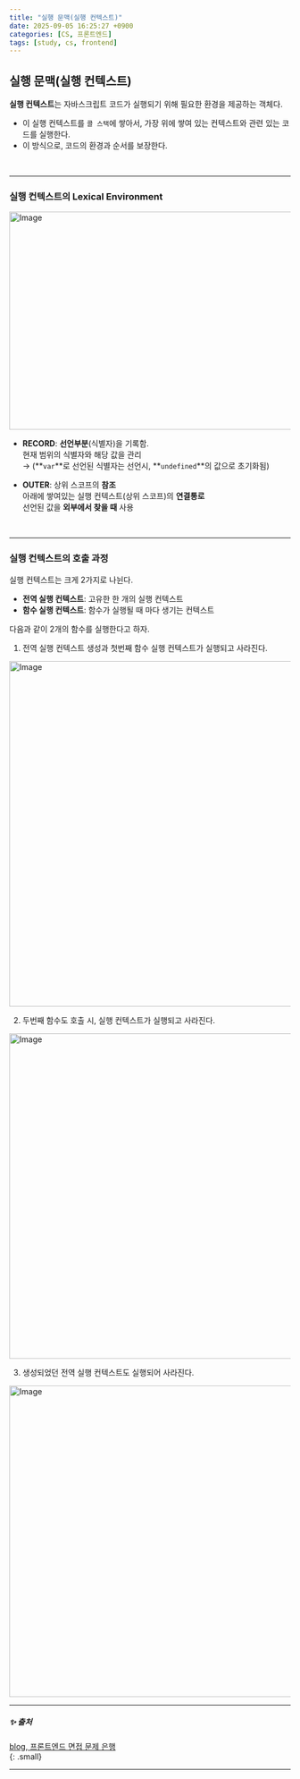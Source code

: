 ```yaml
---
title: "실행 문맥(실행 컨텍스트)"
date: 2025-09-05 16:25:27 +0900
categories: [CS, 프론트엔드]
tags: [study, cs, frontend]
---
```


## **실행 문맥(실행 컨텍스트)**

**실행 컨텍스트**는 자바스크립트 코드가 실행되기 위해 필요한 환경을 제공하는 객체다.  
- 이 실행 컨텍스트를 `콜 스택`에 쌓아서, 가장 위에 쌓여 있는 컨텍스트와 관련 있는 코드를 실행한다.    
- 이 방식으로, 코드의 환경과 순서를 보장한다.  

<br>

---

### 실행 컨텍스트의 **Lexical Environment**  

<img width="739" height="390" alt="Image" src="https://github.com/user-attachments/assets/8e99146e-469f-44fd-ad1e-a68324edc4b5" />  

- **RECORD**: **<span class="redpen">선언부분</span>**(식별자)을 기록함.  
<span class="yellow2pen">현재 범위의 식별자</span>와 <span class="yellow2pen">해당 값</span>을 관리   
→ (**`var`**로 선언된 식별자는 선언시, **`undefined`**의 값으로 초기화됨)  

- **OUTER**: 상위 스코프의 **참조**  
아래에 쌓여있는 실행 컨텍스트(상위 스코프)의 **연결통로**  
선언된 값을 **<span class="bluepen">외부에서 찾을 때</span>** 사용  

<br>

---

### 실행 컨텍스트의 **호출 과정**

실행 컨텍스트는 크게 2가지로 나뉜다.  
- **전역 실행 컨텍스트**: 고유한 한 개의 실행 컨텍스트  
- **함수 실행 컨텍스트**: 함수가 실행될 때 마다 생기는 컨텍스트  

다음과 같이 2개의 함수를 실행한다고 하자.  

1. 전역 실행 컨텍스트 생성과 첫번째 함수 실행 컨텍스트가 실행되고 사라진다.  
<img width="1011" height="618" alt="Image" src="https://github.com/user-attachments/assets/a05ed6cc-922e-4be0-bceb-9cb1652d67a3" />

2. 두번째 함수도 호출 시, 실행 컨텍스트가 실행되고 사라진다.  
<img width="986" height="582" alt="Image" src="https://github.com/user-attachments/assets/05ab3e67-df88-4ebd-9cb2-89284719c10b" />

3. 생성되었던 전역 실행 컨텍스트도 실행되어 사라진다.  
<img width="956" height="557" alt="Image" src="https://github.com/user-attachments/assets/113f5c92-8a8e-464b-aade-d8ff367185b8" />

<br>

---

##### ✨ 출처

[blog, 프론트엔드 면접 문제 은행](https://velog.io/@wkahd01/%ED%94%84%EB%A1%A0%ED%8A%B8%EC%97%94%EB%93%9C-%EB%A9%B4%EC%A0%91-%EB%AC%B8%EC%A0%9C-%EC%9D%80%ED%96%89-HTML-%EC%A7%88%EB%AC%B8-%EB%8B%B5%EB%B3%80#%EC%8B%A4%ED%96%89-%EB%AC%B8%EB%A7%A5%EC%8B%A4%ED%96%89-%EC%BB%A8%ED%85%8D%EC%8A%A4%ED%8A%B8)   
{: .small}   

---
